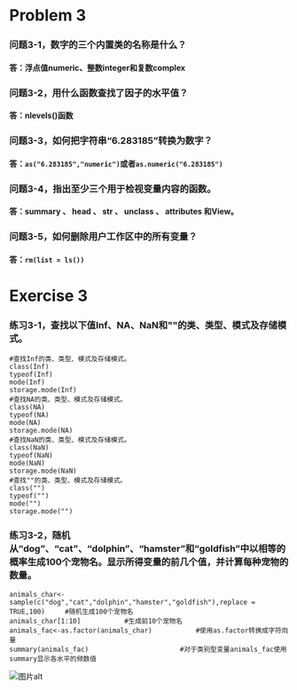 # Problem 3
### 问题3-1，数字的三个内置类的名称是什么？
#### 答：浮点值numeric、整数integer和复数complex
### 问题3-2，用什么函数查找了因子的水平值？
#### 答：nlevels()函数
### 问题3-3，如何把字符串“6.283185”转换为数字？
#### 答：`as("6.283185","numeric")`或者`as.numeric("6.283185")`
### 问题3-4，指出至少三个用于检视变量内容的函数。
#### 答：summary 、 head 、 str 、 unclass 、 attributes 和View。
### 问题3-5，如何删除用户工作区中的所有变量？
#### 答：`rm(list = ls())`

# Exercise 3
### 练习3-1，查找以下值Inf、NA、NaN和""的类、类型、模式及存储模式。
```
#查找Inf的类、类型、模式及存储模式。
class(Inf)
typeof(Inf)
mode(Inf)
storage.mode(Inf)
#查找NA的类、类型、模式及存储模式。
class(NA)
typeof(NA)
mode(NA)
storage.mode(NA)
#查找NaN的类、类型、模式及存储模式。
class(NaN)
typeof(NaN)
mode(NaN)
storage.mode(NaN)
#查找""的类、类型、模式及存储模式。
class("")
typeof("")
mode("")
storage.mode("")
```
### 练习3-2，随机从“dog”、“cat”、“dolphin”、“hamster”和“goldfish”中以相等的概率生成100个宠物名。显示所得变量的前几个值，并计算每种宠物的数量。
```
animals_char<-sample(c("dog","cat","dolphin","hamster","goldfish"),replace = TRUE,100)     #随机生成100个宠物名
animals_char[1:10]           #生成前10个宠物名
animals_fac<-as.factor(animals_char)           #使用as.factor转换成字符向量
summary(animals_fac)                       #对于类别型变量animals_fac使用summary显示各水平的频数值
```
![图片alt]()

